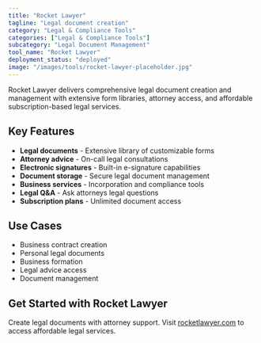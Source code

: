 ```yaml
---
title: "Rocket Lawyer"
tagline: "Legal document creation"
category: "Legal & Compliance Tools"
categories: ["Legal & Compliance Tools"]
subcategory: "Legal Document Management"
tool_name: "Rocket Lawyer"
deployment_status: "deployed"
image: "/images/tools/rocket-lawyer-placeholder.jpg"
---
```

Rocket Lawyer delivers comprehensive legal document creation and management with extensive form libraries, attorney access, and affordable subscription-based legal services.

## Key Features

- **Legal documents** - Extensive library of customizable forms
- **Attorney advice** - On-call legal consultations
- **Electronic signatures** - Built-in e-signature capabilities
- **Document storage** - Secure legal document management
- **Business services** - Incorporation and compliance tools
- **Legal Q&A** - Ask attorneys legal questions
- **Subscription plans** - Unlimited document access

## Use Cases

- Business contract creation
- Personal legal documents
- Business formation
- Legal advice access
- Document management

## Get Started with Rocket Lawyer

Create legal documents with attorney support. Visit [rocketlawyer.com](https://www.rocketlawyer.com) to access affordable legal services.
